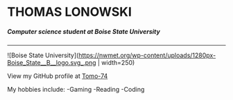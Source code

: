 # THOMAS LONOWSKI
##### Computer science student at Boise State University
---------------------------------------------------------

![Boise State University](https://nwmet.org/wp-content/uploads/1280px-Boise_State__B__logo.svg_.png | width=250)

View my GitHub profile at [Tomo-74](https://github.com/Tomo-74)

My hobbies include:
-Gaming
-Reading
-Coding
